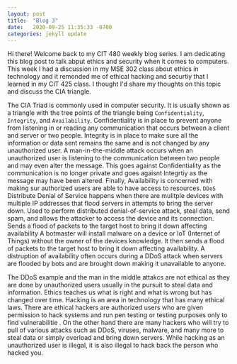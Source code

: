 ```yaml
---
layout: post
title:  "Blog 3"
date:   2020-09-25 11:35:33 -0700
categories: jekyll update
---
```


Hi there! Welcome back to my CIT 480 weekly blog series. I am dedicating this blog post to talk abput ethics and security when it comes to computers. This week I had a discussion in my MSE 302 class about ethics in technology and it remonded me of ethical hacking and securtiy that I learned in my CIT 425 class. I thought I'd share my thoughts on this topic and discuss the CIA triangle.

The CIA Triad is commonly used in computer security. It is usually shown as a triangle with the tree points of the triangle being `Confidentiality`, `Integrity`, and `Availability`. Confidentiality is in place to prevent anyone from listening in or reading any communication that occurs between a client and server or two people. Integrity is in place to make sure all the information or data sent remains the same and is not changed by any unauthorized user. A man-in-the-middle attack occurs when an unauthorized user is listening to the communication between two people and may even alter the message. This goes against Confidentiality as the communication is no longer private and goes agaisnt Integrtiy as the message may have been altered. Finally, Availability is concerned with making sur authorized users are able to have access to resources.  `DDoS` Distribute Denial of Service happens when there are mulitple devices with multiple IP addresses that flood servers in attempts to bring the server down. Used to perform distributed denial-of-service attack, steal data, send spam, and allows the attacker to access the device and its connection. Sends a flood of packets to the target host to bring it down affecting availability A botmaster will install malware on a device or IoT (Internet of Things) without the owner of the devices knowledge. It then sends a flood of packets to the target host to bring it down affecting availability. A distruption of availability often occurs during a DDoS attack when servers are flooded by bots and are brought down making it unavailable to anyone. 

The DDoS example and the man in the middle attakcs are not ethical as they are done by unauthorized users usually in the pursuit to steal data and information. Ethics teaches us what is right and what is wrong but has changed over time. Hacking is an area in technology that has many ethical laws. There are ethical hackers are authorized users who are given permission to hack systems and run pen testing or testing purposes only to find vulnerabilitie . On the other hand there are many hackers who will try to pull of various attacks such as DDoS, viruses, malware, and many more to steal data or simply overload and bring down servers. While hacking as an unauthorized user is illegal, it is also illegal to hack back the person who hacked you.